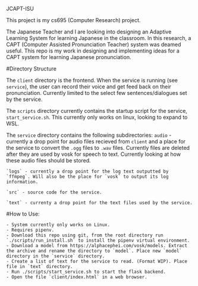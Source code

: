 JCAPT-ISU

This project is my cs695 (Computer Research) project.

The Japanese Teacher and I are looking into designing an Adaptive Learning System for learning Japanese in the classroom. In this research, a CAPT (Computer Assisted Pronunciation Teacher) system was deamed useful. This repo is my work in designing and implementing ideas for a CAPT system for learning Japanese pronunciation.

#Directory Structure

The `client` directory is the frontend. When the service is running (see `service`), the user can record their voice and get feed back on their pronunciation. Currently limited to the select few sentences/dialogues set by the service.

The `scripts` directory currently contains the startup script for the service, `start_service.sh`. This currently only works on linux, looking to expand to WSL.

The `service` directory contains the following subdirectories:
    `audio` - currently a drop point for audio files recieved from `client` and a place for the service to convert the `.ogg` files to `.wav` files. Currently files are deleted after they are used by vosk for speech to text. Currently looking at how these audio files should be stored.

    `logs` - currently a drop point for the log text outputted by `ffmpeg`. Will also be the place for `vosk` to output its log information.

    `src` - source code for the service.

    `text` - currenty a drop point for the text files used by the service.


#How to Use:

    - System currently only works on Linux.
    - Requires pipenv.
    - Download this repo using git, from the root directory run `./scripts/run_install.sh` to install the pipenv virtual environment.
    - Download a model from https://alphacephei.com/vosk/models. Extract the archive and rename the directory to `model`. Place new `model` directory in the `service` directory.
    - Create a list of text for the service to read. (Format WIP). Place file in `text` directory.
    - Run ./scripts/start_service.sh to start the flask backend.
    - Open the file `client/index.html` in a web browser.